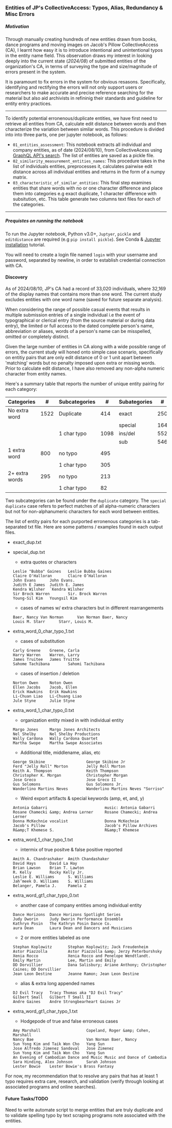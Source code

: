 ###  Entities of JP's CollectiveAccess: Typos, Alias, Redundancy & Misc Errors


##### Motivation
Through manually creating hundreds of new entities drawn from books, dance programs and moving images on Jacob's Pillow CollectiveAccess (CA), I learnt how easy it is to introduce intentional and unintentional typos in the entity name field. This observation draws my interest in looking deeply into the current state (*2024/08*) of submitted entities of the organization's CA, in terms of surveying the type and size/magnitude of errors present in the system.

It is paramount to fix errors in the system for obvious resasons. Specifically, identifying and rectifying the errors will not only support users or researchers to make accurate and precise reference searching for the material but also aid archivists in refininig their standards and guideline for entity entry practices. 

---
To identify potential erronenous/duplicate entities, we have first need to retrieve all entities from CA, calculate edit distance between words and then characterize the variation between similar words. This procedure is divided into into three parts, one per jupyter notebook, as follows:
   
* `01_entities_assessment`: This notebook extracts all individual and company entities, as of date (2024/08/10), from CollectiveAcess using [GraphQL API's search](https://manual.collectiveaccess.org/providence/developer/web_api/graphql/search.html). The list of entities are saved as a pickle file. 
* `02_similarity_measurement_entities_names`: This procedure takes in the list of individuals entities, preprocesses it, calculates pairwise edit distance across all individual entities and returns in the form of a numpy matrix. 
* `03_characteristic_of_similar_entities`: This final step examines entities that share words with no or one character difference and place them into categories e.g exact duplicate, 1 character difference with subsitution, etc. This table generate two columns text files for each of the categories. 

---

##### Prequistes on running the notebook

To run the Jupyter notebook, Python v3.0+, `Juptyer`, `pickle` and `editdistance` are required (e.g `pip install pickle`). See Conda & [Jupyter installation](https://jupyter.org/install) tutorial. 

You will need to create a login file named `login` with your username and password, separated by newline, in order to establish credential connection with CA.

#### Discovery

As of 2024/08/10, JP's CA had a record of 33,020 individuals, where 32,169 of the display names that contains more than one word. The current study excludes entities with one word name (saved for future separate analysis).

When considering the range of possible casual events that results in multiple submission entries of a single individual i.e the event of typographical or clerical entry (from the source material or during data entry), the limited or full access to the dated complete person's name, abbreviation or aliases, words of a person's name can be misspelled, omitted or completely distinct. 

Given the large number of entities in CA along with a wide possible range of errors, the current study will honed onto simple case scenario, specifically on entitiy pairs that are only edit distance of 0 or 1 unit apart between 'matching' words but no penalty imposed upon extra or missing words. Prior to calculate edit distance, I have also removed any non-alpha numeric character from entity names. 

 Here's a summary table that reports the number of unique entity pairing for each category:

| Categories     | #    | Subcategories  | #    | Subategories | #    |
|----------------|------|-------------|------|------------|------|
| No extra word  | 1522 | Duplicate   |  414 | exact      | 250  |
|                |      |             |      | special    | 164  |
|                |      | 1 char typo | 1098 | ins/del    | 552  |
|                |      |             |      | sub        | 546  |
| 1 extra word   | 800  | no typo     |  495 |            |      |
|                |      | 1 char typo |  305 |            |      |
| 2+ extra words |  295 | no typo     |  213 |            |      |
|                |      | 1 char typo |   82 |            |      |

Two subcategories can be found under the `duplicate` category. The `special duplicate` case refers to perfect matches of all alpha-numeric characters but not for non-alphanumeric characters for each word between entities. 

The list of entity pairs for each purported erronenous categories is a tab-separated txt file. Here are some patterns / examples found in each output files.
* exact_dup.txt
* special_dup.txt
    * extra quotes or characters
    ```
    Leslie "Bubba" Gaines   Leslie Bubba Gaines
    Claire O'Halloran       Claire O’Halloran
    John Evans      John Evans.
    Judith E James  Judith E. James
    Kendra Wilsher  `Kendra Wilsher
    Sir Brock Warren        Sir. Brock Warren       
    Young-Sil Kim   Youngsil Kim    
    ``` 
    * cases of names  w/ extra characters but in different rearrangements
    ```
    Baer, Nancy Van Norman      Van Norman Baer, Nancy
    Louis M. Starr      Starr, Louis M.
    ```
* extra_word_0_char_typo_1.txt
    * cases of substitution
    ```
    Carly Greene    Greene, Carla
    Harry Warren    Warren, Larry
    James Truitee   James Truitte
    Sahome Tachibana        Sahomi Tachibana
    ```
    * cases of insertion / deletion
    ```
    Norton Owen     Noton Owen
    Ellen Jacobs    Jacob, Ellen
    Erick Hawkins   Erik Hawkins
    Li-Chuan Liao   Li-Chuang Liao
    Jule Styne      Julie Styne
    ```
* extra_word_1_char_typo_0.txt
    * organization entity mixed in with individual entity
    ```
    Margo Jones     Margo Jones Architects
    Nel Shelby      Nel Shelby Productions
    Wally Cardona   Wally Cardona Quartet
    Martha Swope    Martha Swope Associates
    ```
    * Additional title, middlename, alias, etc
    ```
    George Skibine                  George Skibine Jr
    Ferd "Jelly Roll" Morton        Jelly Roll Morton
    Keith A. Thompson               Keith Thompson
    Christopher K. Morgan           Christopher Morgan
    Jose Greco                      Jose Greco II
    Gus Solomons                    Gus Solomons Jr.
    Wanderlino Martins Neves        Wanderlino Martins Neves "Sorriso"
    ```
    * Weird export artifacts & special keywords (amp, et, and, y)
    ```
    Antonia Gabarri                         music: Antonia Gabarri
    Rosane Chamecki &amp; Andrea Lerner     Rosane Chamecki; Andrea Lerner
    Donna McKechnie vocalist                Donna McKechnie
    Jacob's Pillow                          Jacob's Pillow Archives
    R&amp;T Khemese S.                      R&amp;T Khemese
    ```
* extra_word_1_char_typo_1.txt
    * intermix of true positve & false positive reported
    ```
    Amith A. Chandrashaker  Amith Chandashaker
    David Hays      David La Hay
    Brian Lawson    Brian T. Lawton
    R. Kelly        Rocky Kelly Jr.
    Leslie E. Williams      S. Williams
    Jah’meek D. Williams    S. Williams
    Belanger, Pamela J.     Pamela Z
    ```
* extra_word_gt1_char_typo_0.txt
    * another case of company entities among individual entity
    ```
    Dance Horizons  Dance Horizons Spotlight Series
    Judy Dworin     Judy Dworin Performance Ensemble
    Kathryn Posin   The Kathryn Posin Dance Co.
    aura Dean       Laura Dean and Dancers and Musicians
    ```
    * 2 or more entities labeled as one
    ```
    Stephan Koplowitz       Stephan Koplowitz; Jack Freudenheim
    Astor Piazzolla         Astor Piazzolla &amp; Jerzy Peterburshsky
    Xenia Rocco             Xenia Rocco and Penelope Wendtlandt.
    Emily Martin            Lee, Martin and Emily
    DD Dorvillier           Dana Salisbury; Ariane Anthony; Christopher Caines; DD Dorvillier
    Jean Leon Destine       Jeanne Ramon; Jean Leon Destine
    ```
    * alias & extra long appended names
    ```
    DJ Evil Tracy   Tracy Thomas aka "DJ Evil Tracy"
    Gilbert Small   Gilbert T Small II
    Andre Gaines    Andre Strongbearheart Gaines Jr
    ```

* extra_word_gt1_char_typo_1.txt
    * Hodgepode of true and false erroneous cases
    
    ```
    Amy Marshall                    Copeland, Roger &amp; Cohen, Marshall
    Nancy Bae                       Van Norman Baer, Nancy
    Sun Yong Kim and Taik Won Cho   Yang Sun
    Jose Alfredo Jimenez Sandoval   Jose Zimenez
    Sun Yong Kim and Taik Won Cho   Yang Sun
    An Evening of Cambodian Dance and Music Music and Dance of Cambodia
    Sara Hinding, Alex Johnson      Sarah Johnson
    Lester Bowie    Lester Bowie's Brass Fantasy
    ```

For now, my recommendation that to resolve any pairs that has at least 1 typo requires extra care, research, and validation (verify through looking at associated programs and online searches). 



#### Future Tasks/TODO
Need to write automate script to merge entities that are truly duplicate and to validate spelling typo by text scraping programs note associated with the entities. 
 